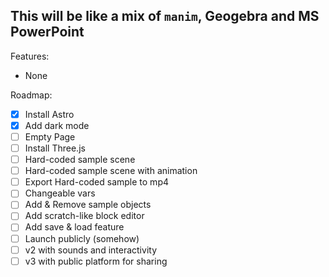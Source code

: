 This will be like a mix of `manim`, Geogebra and MS PowerPoint
-------------------------------------

Features:
- None

Roadmap:
- [x] Install Astro
- [x] Add dark mode
- [ ] Empty Page
- [ ] Install Three.js
- [ ] Hard-coded sample scene
- [ ] Hard-coded sample scene with animation
- [ ] Export Hard-coded sample to mp4
- [ ] Changeable vars
- [ ] Add & Remove sample objects
- [ ] Add scratch-like block editor
- [ ] Add save & load feature
- [ ] Launch publicly (somehow)
- [ ] v2 with sounds and interactivity
- [ ] v3 with public platform for sharing